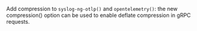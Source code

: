 Add compression to `syslog-ng-otlp()` and `opentelemetry()`: the new
compression() option can be used to enable deflate compression in gRPC
requests.
